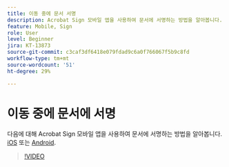 ```yaml
---
title: 이동 중에 문서 서명
description: Acrobat Sign 모바일 앱을 사용하여 문서에 서명하는 방법을 알아봅니다.
feature: Mobile, Sign
role: User
level: Beginner
jira: KT-13873
source-git-commit: c3caf3df6418e079fdad9c6a0f766067f5b9c8fd
workflow-type: tm+mt
source-wordcount: '51'
ht-degree: 29%

---
```


# 이동 중에 문서에 서명

다음에 대해 Acrobat Sign 모바일 앱을 사용하여 문서에 서명하는 방법을 알아봅니다. [iOS](https://apps.apple.com/us/app/adobe-sign/id481082197) 또는 [Android](https://play.google.com/store/apps/details?id=com.adobe.echosign&amp;hl=en).

>[!VIDEO](https://video.tv.adobe.com/v/3423957?quality=12&learn=on&hidetitle=true)
